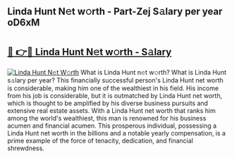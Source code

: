 ## Linda Hunt N𝚎t w𝚘rth - Part-Zej S𝚊lary per year oD6xM

# <h2><a href="http://gc0qrsc.nevu.top/?p=Linda+Hunt">🔗 👉🔴 Linda Hunt N𝚎t w𝚘rth - S𝚊lary</a></h2>

[![Linda Hunt N𝚎t W𝚘rth](https://i.imgur.com/Oavwk0R.jpeg)](http://gc0qrsc.nevu.top/?p=Linda+Hunt)
What is Linda Hunt n𝚎t w𝚘rth? What is Linda Hunt s𝚊lary per year?
This financially successful person's Linda Hunt net worth is considerable, making him one of the wealthiest in his field. His income from his job is considerable, but it is outmatched by Linda Hunt net worth, which is thought to be amplified by his diverse business pursuits and extensive real estate assets. With a Linda Hunt net worth that ranks him among the world's wealthiest, this man is renowned for his business acumen and financial acumen. This prosperous individual, possessing a Linda Hunt net worth in the billions and a notable yearly compensation, is a prime example of the force of tenacity, dedication, and financial shrewdness.
